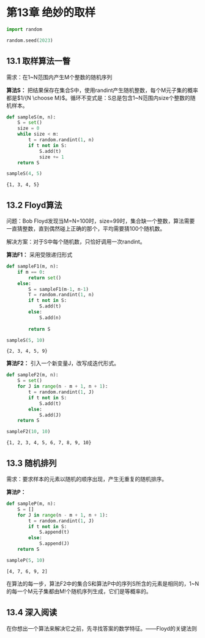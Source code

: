 # 第13章 绝妙的取样


```python
import random

random.seed(2023)
```

## 13.1 取样算法一瞥

需求：在1\~N范围内产生M个整数的随机序列

**算法S：** 把结果保存在集合S中，使用randint产生随机整数，每个M元子集的概率都是$1/{N \choose M}$。循环不变式是：S总是包含1\~N范围内size个整数的随机样本。


```python
def sampleS(m, n):
    S = set()
    size = 0
    while size < m:
        t = random.randint(1, n)
        if t not in S:
            S.add(t)
            size += 1
    return S
```


```python
sampleS(4, 5)
```




    {1, 3, 4, 5}



## 13.2 Floyd算法

问题：Bob Floyd发现当M=N=100时，size=99时，集合缺一个整数，算法需要一直猜整数，直到偶然碰上正确的那个，平均需要猜100个随机数。

解决方案：对于S中每个随机数，只恰好调用一次randint。

**算法F1：** 采用受限递归形式


```python
def sampleF1(m, n):
    if m == 0:
        return set()
    else:
        S = sampleF1(m-1, n-1)
        T = random.randint(1, n)
        if t not in S:
            S.add(t)
        else:
            S.add(n)
        
        return S
```


```python
sampleS(5, 10)
```




    {2, 3, 4, 5, 9}



**算法F2：** 引入一个新变量J，改写成迭代形式。


```python
def sampleF2(m, n):
    S = set()
    for J in range(n - m + 1, n + 1):
        t = random.randint(1, J)
        if t not in S:
            S.add(t)
        else:
            S.add(J)
    return S
```


```python
sampleF2(10, 10)
```




    {1, 2, 3, 4, 5, 6, 7, 8, 9, 10}



## 13.3 随机排列

需求：要求样本的元素以随机的顺序出现，产生无重复的随机排序。

**算法P：**


```python
def sampleP(m, n):
    S = []
    for J in range(n - m + 1, n + 1):
        t = random.randint(1, J)
        if t not in S:
            S.append(t)
        else:
            S.append(J)
    return S
```


```python
sampleP(5, 10)
```




    [4, 7, 6, 9, 2]



在算法的每一步，算法F2中的集合S和算法P中的序列S所含的元素是相同的，1\~N的每一个M元子集都由M!个随机序列生成，它们是等概率的。

## 13.4 深入阅读

在你想出一个算法来解决它之前，先寻找答案的数学特征。——Floyd的关键法则
